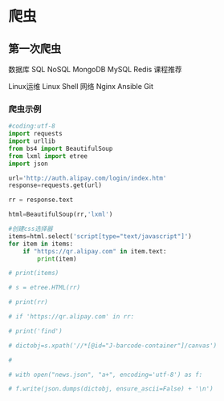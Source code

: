 # 爬虫

## 第一次爬虫

数据库
SQL NoSQL MongoDB MySQL Redis
课程推荐

Linux运维
Linux Shell 网络 Nginx Ansible Git
### 爬虫示例

```python
#coding:utf-8
import requests
import urllib
from bs4 import BeautifulSoup
from lxml import etree
import json

url='http://auth.alipay.com/login/index.htm'
response=requests.get(url)

rr = response.text

html=BeautifulSoup(rr,'lxml')

#创建css选择器
items=html.select('script[type="text/javascript"]')
for item in items:
    if "https://qr.alipay.com" in item.text:
        print(item)

# print(items)

# s = etree.HTML(rr)

# print(rr)

# if 'https://qr.alipay.com' in rr:

# print('find')

# dictobj=s.xpath('//*[@id="J-barcode-container"]/canvas')

#

# with open("news.json", "a+", encoding='utf-8') as f:

# f.write(json.dumps(dictobj, ensure_ascii=False) + '\n')


```

